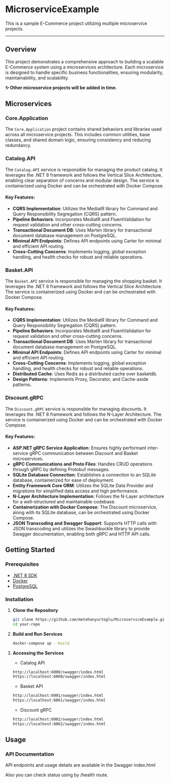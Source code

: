 # MicroserviceExample

This is a sample E-Commerce project utilizing multiple microservice projects.
****

## Overview

This project demonstrates a comprehensive approach to building a scalable E-Commerce system using a microservices architecture. Each microservice is designed to handle specific business functionalities, ensuring modularity, maintainability, and scalability.

**✨ Other microservice projects will be added in time.**

## Microservices

### Core.Application
The `Core.Application` project contains shared behaviors and libraries used across all microservice projects. This includes common utilities, base classes, and shared domain logic, ensuring consistency and reducing redundancy.

### Catalog.API
The `Catalog.API` service is responsible for managing the product catalog. It leverages the .NET 8 framework and follows the Vertical Slice Architecture, enabling clear separation of concerns and modular design. The service is containerized using Docker and can be orchestrated with Docker Compose.

#### Key Features:
- **CQRS Implementation**: Utilizes the MediatR library for Command and Query Responsibility Segregation (CQRS) pattern.
- **Pipeline Behaviors**: Incorporates MediatR and FluentValidation for request validation and other cross-cutting concerns.
- **Transactional Document DB**: Uses Marten library for transactional document database management on PostgreSQL.
- **Minimal API Endpoints**: Defines API endpoints using Carter for minimal and efficient API routing.
- **Cross-Cutting Concerns**: Implements logging, global exception handling, and health checks for robust and reliable operations.

### Basket.API
The `Basket.API` service is responsible for managing the shopping basket. It leverages the .NET 8 framework and follows the Vertical Slice Architecture. The service is containerized using Docker and can be orchestrated with Docker Compose.

#### Key Features:
- **CQRS Implementation**: Utilizes the MediatR library for Command and Query Responsibility Segregation (CQRS) pattern.
- **Pipeline Behaviors**: Incorporates MediatR and FluentValidation for request validation and other cross-cutting concerns.
- **Transactional Document DB**: Uses Marten library for transactional document database management on PostgreSQL.
- **Minimal API Endpoints**: Defines API endpoints using Carter for minimal and efficient API routing.
- **Cross-Cutting Concerns**: Implements logging, global exception handling, and health checks for robust and reliable operations.
- **Distributed Cache**: Uses Redis as a distributed cache over basketdb.
- **Design Patterns**: Implements Proxy, Decorator, and Cache-aside patterns.

### Discount.gRPC
The `Discount.gRPC` service is responsible for managing discounts. It leverages the .NET 8 framework and follows the N-Layer Architecture. The service is containerized using Docker and can be orchestrated with Docker Compose.

#### Key Features:
- **ASP.NET gRPC Service Application**: Ensures highly performant inter-service gRPC communication between Discount and Basket microservices.
- **gRPC Communications and Proto Files**: Handles CRUD operations through gRPC by defining Protobuf messages.
- **SQLite Database Connection**: Establishes a connection to an SQLite database, containerized for ease of deployment.
- **Entity Framework Core ORM**: Utilizes the SQLite Data Provider and migrations for simplified data access and high performance.
- **N-Layer Architecture Implementation**: Follows the N-Layer architecture for a well-structured and maintainable codebase.
- **Containerization with Docker Compose**: The Discount microservice, along with its SQLite database, can be orchestrated using Docker Compose.
- **JSON Transcoding and Swagger Support**: Supports HTTP calls with JSON transcoding and utilizes the Swashbuckle library to provide Swagger documentation, enabling both gRPC and HTTP API calls.

## Getting Started

### Prerequisites
- [.NET 8 SDK](https://dotnet.microsoft.com/download/dotnet/8.0)
- [Docker](https://www.docker.com/products/docker-desktop)
- [PostgreSQL](https://www.postgresql.org/download/)

### Installation

1. **Clone the Repository**
    ```sh
    git clone https://github.com/metehanyurtoglu/MicroserviceExample.git
    cd your-repo
    ```

2. **Build and Run Services**
    ```sh
    docker-compose up --build
    ```

3. **Accessing the Services**
    - Catalog API
    ```sh
    http://localhost:6000/swagger/index.html
    https://localhost:6060/swagger/index.html
    ```

    - Basket API
    ```sh
    http://localhost:6001/swagger/index.html
    https://localhost:6061/swagger/index.html
    ```
    
    - Discount gRPC
    ```sh
    http://localhost:6002/swagger/index.html
    https://localhost:6062/swagger/index.html
    ```

## Usage

### API Documentation

API endpoints and usage details are available in the Swagger index.html

Also you can check status using by /health route.
